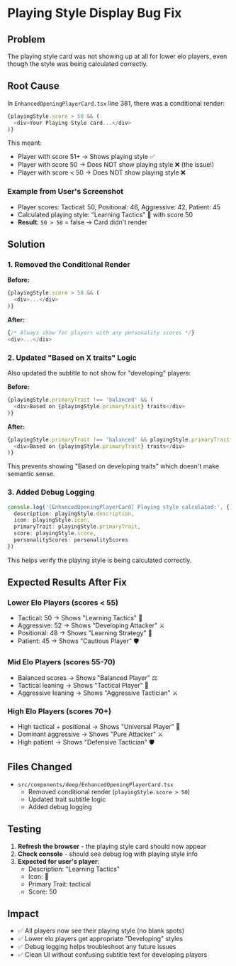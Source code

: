 # Playing Style Display Bug Fix

## Problem
The playing style card was not showing up at all for lower elo players, even though the style was being calculated correctly.

## Root Cause
In `EnhancedOpeningPlayerCard.tsx` line 381, there was a conditional render:

```typescript
{playingStyle.score > 50 && (
  <div>Your Playing Style card...</div>
)}
```

This meant:
- Player with score 51+ → Shows playing style ✅
- Player with score 50 → Does NOT show playing style ❌ (the issue!)
- Player with score < 50 → Does NOT show playing style ❌

### Example from User's Screenshot
- Player scores: Tactical: 50, Positional: 46, Aggressive: 42, Patient: 45
- Calculated playing style: "Learning Tactics" 🎯 with score 50
- **Result**: `50 > 50` = false → Card didn't render

## Solution

### 1. Removed the Conditional Render
**Before:**
```typescript
{playingStyle.score > 50 && (
  <div>...</div>
)}
```

**After:**
```typescript
{/* Always show for players with any personality scores */}
<div>...</div>
```

### 2. Updated "Based on X traits" Logic
Also updated the subtitle to not show for "developing" players:

**Before:**
```typescript
{playingStyle.primaryTrait !== 'balanced' && (
  <div>Based on {playingStyle.primaryTrait} traits</div>
)}
```

**After:**
```typescript
{playingStyle.primaryTrait !== 'balanced' && playingStyle.primaryTrait !== 'developing' && (
  <div>Based on {playingStyle.primaryTrait} traits</div>
)}
```

This prevents showing "Based on developing traits" which doesn't make semantic sense.

### 3. Added Debug Logging
```typescript
console.log('[EnhancedOpeningPlayerCard] Playing style calculated:', {
  description: playingStyle.description,
  icon: playingStyle.icon,
  primaryTrait: playingStyle.primaryTrait,
  score: playingStyle.score,
  personalityScores: personalityScores
})
```

This helps verify the playing style is being calculated correctly.

## Expected Results After Fix

### Lower Elo Players (scores < 55)
- Tactical: 50 → Shows "Learning Tactics" 🎯
- Aggressive: 52 → Shows "Developing Attacker" ⚔️
- Positional: 48 → Shows "Learning Strategy" 🏰
- Patient: 45 → Shows "Cautious Player" 🛡️

### Mid Elo Players (scores 55-70)
- Balanced scores → Shows "Balanced Player" ⚖️
- Tactical leaning → Shows "Tactical Player" 🎯
- Aggressive leaning → Shows "Aggressive Tactician" ⚔️

### High Elo Players (scores 70+)
- High tactical + positional → Shows "Universal Player" 🎯
- Dominant aggressive → Shows "Pure Attacker" ⚔️
- High patient → Shows "Defensive Tactician" 🛡️

## Files Changed
- `src/components/deep/EnhancedOpeningPlayerCard.tsx`
  - Removed conditional render (`playingStyle.score > 50`)
  - Updated trait subtitle logic
  - Added debug logging

## Testing
1. **Refresh the browser** - the playing style card should now appear
2. **Check console** - should see debug log with playing style info
3. **Expected for user's player**:
   - Description: "Learning Tactics"
   - Icon: 🎯
   - Primary Trait: tactical
   - Score: 50

## Impact
- ✅ All players now see their playing style (no blank spots)
- ✅ Lower elo players get appropriate "Developing" styles
- ✅ Debug logging helps troubleshoot any future issues
- ✅ Clean UI without confusing subtitle text for developing players

